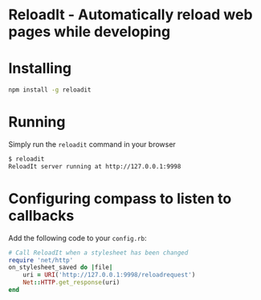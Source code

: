 # ReloadIt - Automatically reload web pages while developing

# Installing
```bash
npm install -g reloadit
```

# Running
Simply run the `reloadit` command in your browser
```bash
$ reloadit
ReloadIt server running at http://127.0.0.1:9998
```

# Configuring compass to listen to callbacks
Add the following code to your `config.rb`:
```ruby
# Call ReloadIt when a stylesheet has been changed
require 'net/http'
on_stylesheet_saved do |file|
    uri = URI('http://127.0.0.1:9998/reloadrequest')
    Net::HTTP.get_response(uri)
end
```
